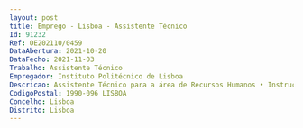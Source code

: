 ```yaml
--- 
layout: post
title: Emprego - Lisboa - Assistente Técnico
Id: 91232
Ref: OE202110/0459
DataAbertura: 2021-10-20
DataFecho: 2021-11-03
Trabalho: Assistente Técnico
Empregador: Instituto Politécnico de Lisboa
Descricao: Assistente Técnico para a área de Recursos Humanos •	Instrução dos processos de pedidos de junta médica  verificação de doença •	Contagem de tempo CGA •	Instrução dos processos de atribuição das prestações familiares  e manutenção do subsistem ADSE •	Instrução de processos de acumulação de funções •	Instrução de processos de Equiparação a Bolseiro •	Instrução de processos de mobilidade •	Instrução de processos de Licença s  vencimento •	Preparação, registo e arquivo do expediente relativo à área de recursos humanos •	Elaboração do Mapa de Férias de Pessoal Docente e Não Docente •	Quaisquer outras tarefas para que seja solicitado relacionada com a atividade do setor.
CodigoPostal: 1990-096 LISBOA
Concelho: Lisboa
Distrito: Lisboa
--- 
```

